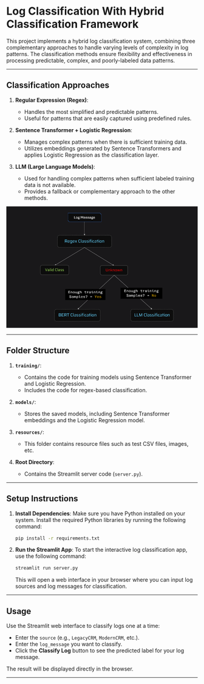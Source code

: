 # Log Classification With Hybrid Classification Framework

This project implements a hybrid log classification system, combining three complementary approaches to handle varying levels of complexity in log patterns. The classification methods ensure flexibility and effectiveness in processing predictable, complex, and poorly-labeled data patterns.

---

## Classification Approaches

1. **Regular Expression (Regex)**:
   - Handles the most simplified and predictable patterns.
   - Useful for patterns that are easily captured using predefined rules.

2. **Sentence Transformer + Logistic Regression**:
   - Manages complex patterns when there is sufficient training data.
   - Utilizes embeddings generated by Sentence Transformers and applies Logistic Regression as the classification layer.

3. **LLM (Large Language Models)**:
   - Used for handling complex patterns when sufficient labeled training data is not available.
   - Provides a fallback or complementary approach to the other methods.

![architecture](resources/arch-for-github.png)

---

## Folder Structure

1. **`training/`**:
   - Contains the code for training models using Sentence Transformer and Logistic Regression.
   - Includes the code for regex-based classification.

2. **`models/`**:
   - Stores the saved models, including Sentence Transformer embeddings and the Logistic Regression model.

3. **`resources/`**:
   - This folder contains resource files such as test CSV files, images, etc.

4. **Root Directory**:
   - Contains the Streamlit server code (`server.py`).

---

## Setup Instructions

1. **Install Dependencies**:
   Make sure you have Python installed on your system. Install the required Python libraries by running the following command:

   ```bash
   pip install -r requirements.txt
   ```

2. **Run the Streamlit App**:
   To start the interactive log classification app, use the following command:

   ```bash
   streamlit run server.py
   ```

   This will open a web interface in your browser where you can input log sources and log messages for classification.

---

## Usage

Use the Streamlit web interface to classify logs one at a time:
- Enter the `source` (e.g., `LegacyCRM`, `ModernCRM`, etc.).
- Enter the `log_message` you want to classify.
- Click the **Classify Log** button to see the predicted label for your log message.

The result will be displayed directly in the browser.

---
